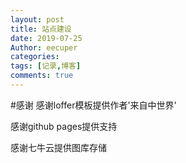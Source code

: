 ```yaml
---
layout: post
title: 站点建设
date: 2019-07-25
Author: eecuper
categories: 
tags: [记录,博客]
comments: true
---
```

#感谢
感谢loffer模板提供作者'来自中世界'

感谢github pages提供支持

感谢七牛云提供图库存储

